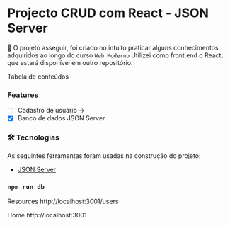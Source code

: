 # Projecto CRUD com React - JSON Server

🚀 O projeto asseguir, foi criado no intuito praticar alguns conhecimentos adquiridos ao longo do curso `Web Moderno` 
Utilizei como front end o React, que estará disponível em outro repositório.

Tabela de conteúdos

### Features

- [ ] Cadastro de usuário ->
- [x] Banco de dados JSON Server

### 🛠 Tecnologias

As seguintes ferramentas foram usadas na construção do projeto:

- [JSON Server](https://github.com/typicode/json-server)


### `npm run db`

  Resources
  http://localhost:3001/users

  Home
  http://localhost:3001
